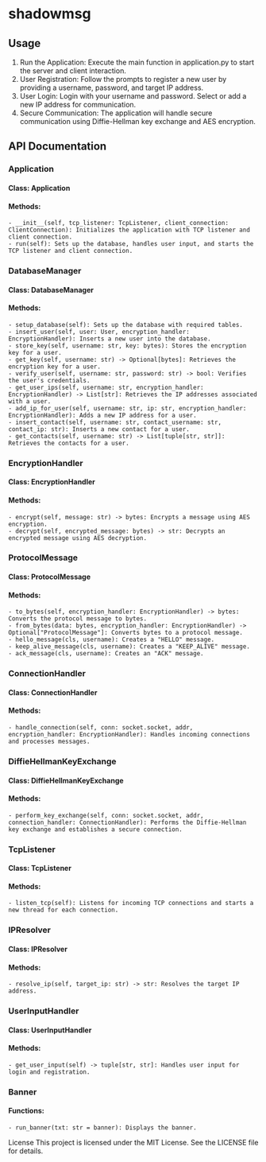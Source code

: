 # shadowmsg

## Usage
1.	Run the Application: Execute the main function in application.py to start the server and client interaction.
2.	User Registration: Follow the prompts to register a new user by providing a username, password, and target IP address.
3.	User Login: Login with your username and password. Select or add a new IP address for communication.
4.	Secure Communication: The application will handle secure communication using Diffie-Hellman key exchange and AES encryption.

## API Documentation

### Application

#### Class: Application
#### Methods:
	- __init__(self, tcp_listener: TcpListener, client_connection: ClientConnection): Initializes the application with TCP listener and client connection.
	- run(self): Sets up the database, handles user input, and starts the TCP listener and client connection.

### DatabaseManager

#### Class: DatabaseManager
#### Methods:
	- setup_database(self): Sets up the database with required tables.
	- insert_user(self, user: User, encryption_handler: EncryptionHandler): Inserts a new user into the database.
	- store_key(self, username: str, key: bytes): Stores the encryption key for a user.
	- get_key(self, username: str) -> Optional[bytes]: Retrieves the encryption key for a user.
	- verify_user(self, username: str, password: str) -> bool: Verifies the user's credentials.
	- get_user_ips(self, username: str, encryption_handler: EncryptionHandler) -> List[str]: Retrieves the IP addresses associated with a user.
	- add_ip_for_user(self, username: str, ip: str, encryption_handler: EncryptionHandler): Adds a new IP address for a user.
	- insert_contact(self, username: str, contact_username: str, contact_ip: str): Inserts a new contact for a user.
	- get_contacts(self, username: str) -> List[tuple[str, str]]: Retrieves the contacts for a user.

### EncryptionHandler

#### Class: EncryptionHandler
#### Methods:
	- encrypt(self, message: str) -> bytes: Encrypts a message using AES encryption.
	- decrypt(self, encrypted_message: bytes) -> str: Decrypts an encrypted message using AES decryption.
### ProtocolMessage

#### Class: ProtocolMessage
#### Methods:
	- to_bytes(self, encryption_handler: EncryptionHandler) -> bytes: Converts the protocol message to bytes.
	- from_bytes(data: bytes, encryption_handler: EncryptionHandler) -> Optional["ProtocolMessage"]: Converts bytes to a protocol message.
	- hello_message(cls, username): Creates a "HELLO" message.
	- keep_alive_message(cls, username): Creates a "KEEP_ALIVE" message.
	- ack_message(cls, username): Creates an "ACK" message.
### ConnectionHandler

#### Class: ConnectionHandler
#### Methods:
	- handle_connection(self, conn: socket.socket, addr, encryption_handler: EncryptionHandler): Handles incoming connections and processes messages.
### DiffieHellmanKeyExchange

#### Class: DiffieHellmanKeyExchange
#### Methods:
	- perform_key_exchange(self, conn: socket.socket, addr, connection_handler: ConnectionHandler): Performs the Diffie-Hellman key exchange and establishes a secure connection.
### TcpListener

#### Class: TcpListener
#### Methods:
	- listen_tcp(self): Listens for incoming TCP connections and starts a new thread for each connection.
### IPResolver

#### Class: IPResolver
#### Methods:
	- resolve_ip(self, target_ip: str) -> str: Resolves the target IP address.
### UserInputHandler

#### Class: UserInputHandler
#### Methods:
	- get_user_input(self) -> tuple[str, str]: Handles user input for login and registration.
### Banner

#### Functions:
	- run_banner(txt: str = banner): Displays the banner.
License
This project is licensed under the MIT License. See the LICENSE file for details.
